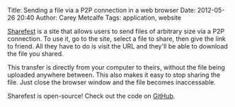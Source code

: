 Title: Sending a file via a P2P connection in a web browser
Date: 2012-05-26 20:40
Author: Carey Metcalfe
Tags: application, website

[Sharefest][] is a site that allows users to send files of arbitrary size
via a P2P connection. To use it, go to the site, select a file to share,
then give the link to friend. All they have to do is visit the URL and
they'll be able to download the file you shared.

This transfer is directly from your computer to theirs, without the file
being uploaded anywhere between. This also makes it easy to stop sharing the
file. Just close the browser window and the file becomes inaccessable.

Sharefest is open-source! Check out the code on [GitHub][].

  [Sharefest]: https://www.sharefest.me/
  [GitHub]: https://github.com/Peer5/ShareFest/
